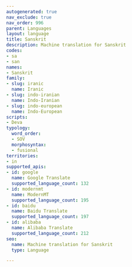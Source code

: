```yaml
---
autogenerated: true
nav_exclude: true
nav_order: 996
parent: Languages
layout: language
title: Sanskrit
description: Machine translation for Sanskrit
codes:
- sa
- san
names:
- Sanskrit
family:
- slug: iranic
  name: Iranic
- slug: indo-iranian
  name: Indo-Iranian
- slug: indo-european
  name: Indo-European
scripts:
- Deva
typology:
  word_order:
  - SOV
  morphosyntax:
  - fusional
territories:
- in
supported_apis:
- id: google
  name: Google Translate
  supported_language_count: 132
- id: modernmt
  name: ModernMT
  supported_language_count: 195
- id: baidu
  name: Baidu Translate
  supported_language_count: 197
- id: alibaba
  name: Alibaba Translate
  supported_language_count: 212
seo:
  name: Machine translation for Sanskrit
  type: Language

---
```


